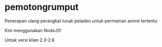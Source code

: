 # pemotongrumput
Penerapan ulang perangkat lunak peladen untuk permainan anime tertentu

Kini menggunakan NodeJS!

Untuk versi klien 2.3-2.6